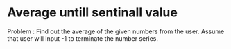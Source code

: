 # Average untill sentinall value

Problem : Find out the average of the given numbers from the user. Assume that user will input -1 to terminate the number series.
